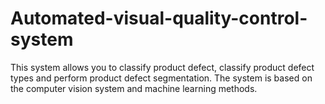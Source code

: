 # Automated-visual-quality-control-system
This system allows you to classify product defect, classify product defect types and perform product defect segmentation. The system is based on the computer vision system and machine learning methods.
